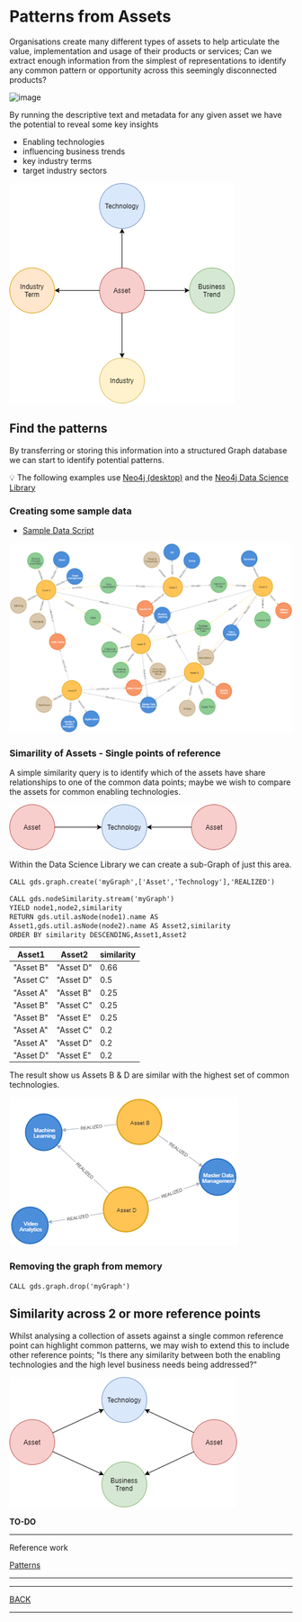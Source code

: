 # Patterns from Assets

Organisations create many different types of assets to help articulate the value, implementation and usage of their products or services; Can we extract enough information from the simplest of representations to identify any common pattern or opportunity across this seemingly disconnected products?

![image](images/asset.png)<br>

By running the descriptive text and metadata for any given asset we have the potential to reveal some key insights

- Enabling technologies
- influencing business trends
- key industry terms
- target industry sectors


![image](images/assetsInsights.png)


## Find the patterns

By transferring or storing this information into a structured Graph database we can start to identify potential patterns.

:bulb: The following examples use [Neo4j (desktop)](https://neo4j.com/) and the [Neo4j Data Science Library](https://neo4j.com/developer/graph-data-science/graph-algorithms/) 

### Creating some sample data

- [Sample Data Script](scripts.cql)

![image](images/SampleData.png)<br>


### Simarility of Assets - Single points of reference

A simple similarity query is to identify which of the assets have share relationships to one of the common data points; maybe we wish to compare the assets for common enabling technologies.

![image](images/Pattern1.png)<br>

Within the Data Science Library we can create a sub-Graph of just this area.

~~~
CALL gds.graph.create('myGraph',['Asset','Technology'],'REALIZED')
~~~

~~~
CALL gds.nodeSimilarity.stream('myGraph')
YIELD node1,node2,similarity
RETURN gds.util.asNode(node1).name AS Asset1,gds.util.asNode(node2).name AS Asset2,similarity
ORDER BY similarity DESCENDING,Asset1,Asset2
~~~

Asset1|Asset2|similarity|
|---|---|---|
|"Asset B"|"Asset D"|0.66
|"Asset C"|"Asset D"|0.5
|"Asset A"|"Asset B"|0.25
|"Asset B"|"Asset C"|0.25
|"Asset B"|"Asset E"|0.25
|"Asset A"|"Asset C"|0.2
|"Asset A"|"Asset D"|0.2
|"Asset D"|"Asset E"|0.2

The result show us Assets B & D are similar with the highest set of common technologies.

![image](images/Example1.png)<br>

### Removing the graph from memory

~~~
CALL gds.graph.drop('myGraph')
~~~


## Similarity across 2 or more reference points

Whilst analysing a collection of assets against a single common reference point can highlight common patterns, we may wish to extend this to include other reference points; "Is there any similarity between both the enabling technologies and the high level business needs being addressed?"

![image](images/Pattern2.png)<br>


**TO-DO**



---

Reference work

[Patterns](../Patterns/readme.md)

---


---

[BACK](../README.md)

---